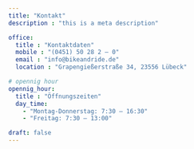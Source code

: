 ```yaml
---
title: "Kontakt"
description : "this is a meta description"

office:
  title : "Kontaktdaten"
  mobile : "(0451) 50 28 2 – 0"
  email : "info@bikeandride.de"
  location : "Grapengießerstraße 34, 23556 Lübeck"

# opennig hour
opennig_hour:
  title : "Öffnungszeiten"
  day_time:
    - "Montag-Donnerstag: 7:30 – 16:30"
    - "Freitag: 7:30 – 13:00"

draft: false
---
```

